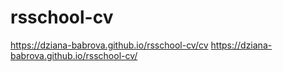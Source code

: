# rsschool-cv
https://dziana-babrova.github.io/rsschool-cv/cv
https://dziana-babrova.github.io/rsschool-cv/
